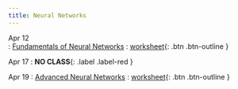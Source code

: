 ```yaml
---
title: Neural Networks
---
```


Apr 12  
: [Fundamentals of Neural Networks](https://github.com/gallettilance/CS506-Spring2023/raw/master/slides/20_Neural_Networks.pdf) 
  : [worksheet](https://raw.githubusercontent.com/gallettilance/CS506-Spring2023/master/worksheets/worksheet_18.ipynb){: .btn .btn-outline } 

Apr 17
: **NO CLASS**{: .label .label-red } 

Apr 19 
: [Advanced Neural Networks](https://github.com/gallettilance/CS506-Spring2023/raw/master/slides/20_Neural_Networks.pdf) 
  : [worksheet](https://raw.githubusercontent.com/gallettilance/CS506-Spring2023/master/worksheets/worksheet_19.ipynb){: .btn .btn-outline } 
